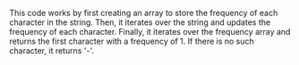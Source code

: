 This code works by first creating an array to store the frequency of each character in the string. Then, it iterates over the string and updates the frequency of each character. Finally, it iterates over the frequency array and returns the first character with a frequency of 1. If there is no such character, it returns '-'.